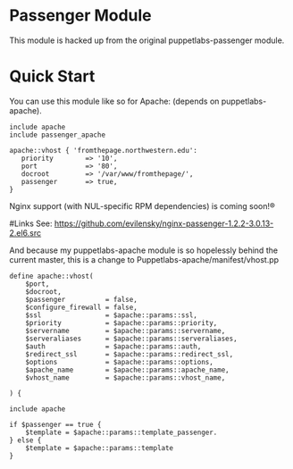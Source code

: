 # Passenger Module

This module is hacked up from the original puppetlabs-passenger module.

# Quick Start

You can use this module like so for Apache: (depends on puppetlabs-apache).

    include apache
    include passenger_apache
    
    apache::vhost { 'fromthepage.northwestern.edu':
       priority        => '10',
       port            => '80',
       docroot         => '/var/www/fromthepage/',
       passenger       => true,
    }

Nginx support (with NUL-specific RPM dependencies) is coming soon!®

#Links
See: https://github.com/evilensky/nginx-passenger-1.2.2-3.0.13-2.el6.src

And because my puppetlabs-apache module is so hopelessly behind the current master, this is a change to Puppetlabs-apache/manifest/vhost.pp

    define apache::vhost(
        $port,
        $docroot,
        $passenger          = false,
        $configure_firewall = false,
        $ssl                = $apache::params::ssl,
        $priority           = $apache::params::priority,
        $servername         = $apache::params::servername,
        $serveraliases      = $apache::params::serveraliases,
        $auth               = $apache::params::auth,
        $redirect_ssl       = $apache::params::redirect_ssl,
        $options            = $apache::params::options,
        $apache_name        = $apache::params::apache_name,
        $vhost_name         = $apache::params::vhost_name,

    ) {

    include apache

    if $passenger == true {
        $template = $apache::params::template_passenger.
    } else {
        $template = $apache::params::template
    }
